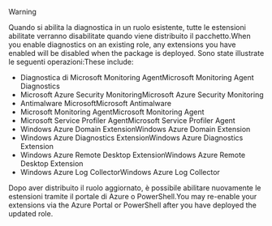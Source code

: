 > [!WARNING]
> <span data-ttu-id="07211-101">Quando si abilita la diagnostica in un ruolo esistente, tutte le estensioni abilitate verranno disabilitate quando viene distribuito il pacchetto.</span><span class="sxs-lookup"><span data-stu-id="07211-101">When you enable diagnostics on an existing role, any extensions you have enabled will be disabled when the package is deployed.</span></span> <span data-ttu-id="07211-102">Sono state illustrate le seguenti operazioni:</span><span class="sxs-lookup"><span data-stu-id="07211-102">These include:</span></span>
>
> * <span data-ttu-id="07211-103">Diagnostica di Microsoft Monitoring Agent</span><span class="sxs-lookup"><span data-stu-id="07211-103">Microsoft Monitoring Agent Diagnostics</span></span>
> * <span data-ttu-id="07211-104">Microsoft Azure Security Monitoring</span><span class="sxs-lookup"><span data-stu-id="07211-104">Microsoft Azure Security Monitoring</span></span>
> * <span data-ttu-id="07211-105">Antimalware Microsoft</span><span class="sxs-lookup"><span data-stu-id="07211-105">Microsoft Antimalware</span></span>                 
> * <span data-ttu-id="07211-106">Microsoft Monitoring Agent</span><span class="sxs-lookup"><span data-stu-id="07211-106">Microsoft Monitoring Agent</span></span>
> * <span data-ttu-id="07211-107">Microsoft Service Profiler Agent</span><span class="sxs-lookup"><span data-stu-id="07211-107">Microsoft Service Profiler Agent</span></span>      
> * <span data-ttu-id="07211-108">Windows Azure Domain Extension</span><span class="sxs-lookup"><span data-stu-id="07211-108">Windows Azure Domain Extension</span></span>        
> * <span data-ttu-id="07211-109">Windows Azure Diagnostics Extension</span><span class="sxs-lookup"><span data-stu-id="07211-109">Windows Azure Diagnostics Extension</span></span>   
> * <span data-ttu-id="07211-110">Windows Azure Remote Desktop Extension</span><span class="sxs-lookup"><span data-stu-id="07211-110">Windows Azure Remote Desktop Extension</span></span>
> * <span data-ttu-id="07211-111">Windows Azure Log Collector</span><span class="sxs-lookup"><span data-stu-id="07211-111">Windows Azure Log Collector</span></span>
>
> <span data-ttu-id="07211-112">Dopo aver distribuito il ruolo aggiornato, è possibile abilitare nuovamente le estensioni tramite il portale di Azure o PowerShell.</span><span class="sxs-lookup"><span data-stu-id="07211-112">You may re-enable your extensions via the Azure Portal or PowerShell after you have deployed the updated role.</span></span>
>
